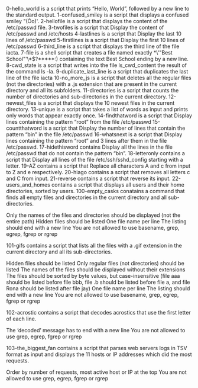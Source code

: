 0-hello_world is a script that prints “Hello, World”, followed by a new line to the standard output.
1-confused_smiley is a script that displays a confused smiley "(Ôo)'.
2-hellofile is a script that displays the content of the /etc/passwd file.
3-twofiles is a script that Display the content of /etc/passwd and /etc/hosts
4-lastlines is a script that Display the last 10 lines of /etc/passwd
5-firstlines is a script that Display the first 10 lines of /etc/passwd
6-third_line is a script that displays the third line of the file iacta.
7-file is a shell script that creates a file named exactly \*\\'"Best School"\'\\*$\?\*\*\*\*\*:) containing the text Best School ending by a new line.
8-cwd_state is a script that writes into the file ls_cwd_content the result of the command ls -la.
9-duplicate_last_line is a script that duplicates the last line of the file iacta
10-no_more_js is a script that deletes all the regular files (not the directories) with a .js extension that are present in the current directory and all its subfolders.
11-directories is a script that counts the number of directories and sub-directories in the current directory.
12-newest_files is a script that displays the 10 newest files in the current directory.
13-unique is a script that takes a list of words as input and prints only words that appear exactly once.
14-findthatword is a script that Display lines containing the pattern “root” from the file /etc/passwd
15-countthatword is a script that Display the number of lines that contain the pattern “bin” in the file /etc/passwd
16-whatsnext is a script that Display lines containing the pattern “root” and 3 lines after them in the file /etc/passwd.
17-hidethisword contains Display all the lines in the file /etc/passwd that do not contain the pattern “bin”.
18-letteronly contains a script that Display all lines of the file /etc/ssh/sshd_config starting with a letter.
19-AZ contains a script that Replace all characters A and c from input to Z and e respectively.
20-hiago contains a script that removes all letters c and C from input.
21-reverse contains a script that reverse its input.
22-users_and_homes contains a script that displays all users and their home directories, sorted by users.
100-empty_casks conatains a command that finds all empty files and directories in the current directory and all sub-directories.

Only the names of the files and directories should be displayed (not the entire path)
Hidden files should be listed
One file name per line
The listing should end with a new line
You are not allowed to use basename, grep, egrep, fgrep or rgrep

101-gifs contains a script that lists all the files with a .gif extension in the current directory and all its sub-directories.

Hidden files should be listed
Only regular files (not directories) should be listed
The names of the files should be displayed without their extensions
The files should be sorted by byte values, but case-insensitive (file aaa should be listed before file bbb, file .b should be listed before file a, and file Rona should be listed after file jay)
One file name per line
The listing should end with a new line
You are not allowed to use basename, grep, egrep, fgrep or rgrep

102-acrostic contains a script that decodes acrostics that use the first letter of each line.

The ‘decoded’ message has to end with a new line
You are not allowed to use grep, egrep, fgrep or rgrep

103-the_biggest_fan contains a script that parses web servers logs in TSV format as input and displays the 11 hosts or IP addresses which did the most requests.

Order by number of requests, most active host or IP at the top
You are not allowed to use grep, egrep, fgrep or rgrep
